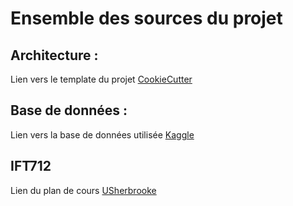 # Ensemble des sources du projet

## Architecture :
Lien vers le template du projet [CookieCutter](https://github.com/cookiecutter/cookiecutter)

## Base de données :
Lien vers la base de données utilisée [Kaggle](https://www.kaggle.com/broaniki/titanic)

## IFT712
Lien du plan de cours [USherbrooke](http://info.usherbrooke.ca/pmjodoin/cours/ift603/plan_de_cours2019_712.pdf)